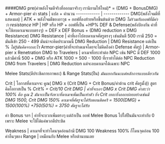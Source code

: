 
####DMG pre(ค่าพลังโจมตีจริงที่ออกมาจริงๆ เรานิยามให้ใหม่)* = (DMG + BonusDMG) + Armor-pier
ค่า stats | แปล + คำนวน
------------ | -------------
DMG(พลังโจมตีที่แสดงผล) | ATK + พลังโจมตีของอาวุธ + ออฟที่ลงท้ายหรือขึ้นต้นด้วย DMG *ไม่ร่วมกับออฟที่มีคำว่า resistance*
HP | HP หรือ HP + ออฟที่เป็น +HP%
DEF & Defense(พลังป้องกัน ค่าที่จะใช้ลบดาเมจแบบตรงๆ)  = DEF x DEF Bonus + (DMG reduction x DMG Resistance)
DMG Resistance | ค่าที่เอาไปลบดาเมจศัตรูตรงๆ เช่นมันตี 500 เรามี 250 = มันตีเข้า 250 - 499 มันน่าจะคิดประมาณนี้
DMG Reduction | DMG Resistance แต่เป็น % *ไม่รู้มันคิดจากอะไร*
Armor-pier(ค่าที่จะทำดเมจโดยจะไม่คิดถึงค่า Defense ศัตรู) | Armor-pier x Renetration
DMG to Travelers | ดาเมจที่กระทำต่อ NPC เช่น NPC มี DEF 1000 แล้วมีค่านี่ 500 + DMG หรือ ATK 1000 = 500 - 1000 ที่เราทำได้ต่อ NPC
Reduction DMG from Travelers | DMG Reduction แต่จะลบดาเมจได้เฉพาะ NPC

Melee Stats(ตีประชิดกายภาพอะ) & Range Stats(ปืน) *มันแยกกันนะแต่หลักการแบบเดียวกัน*

Crit | โอกาสที่ดาเมจจะ คูณ( DMG x (Crit DMG + Crit Bonus/ค่าต้าน crit ศัตรูมั้ง))  สูตรคิดโอกาสเป็น % *Crit% = Crit/10*
*Crit DMG | ค่าที่จะเอา DMG x Crit DMG ค่าสะว่า 100% คือ คูณ 2 มันจะเป็นจังหวะที่ดาเมจเพิ่มเป็นเท่าตัว ยิ่ง Crit เยอะยิ่งออกบ่อยอย่างเช่นมี DMG 1500, Crit DMG 150% ดาเมจที่ศัตรูจะได้รับตอนติดคริ = 1500(DMG) + 1500(100%) +750(50%) = 3750 ศัตรูจะได้รับ*

ค่า Bonus ฯลฯ | ค่าที่จะบวกเพิ่มตรงๆ แต่ถ้าเป็น ออฟ Melee Bonus ไปใส่ปืนมันจะเท่ากับ 0 เพราะ Melee จะใช้ได้แค่พวกตีประชิด

Weakness | ดาเมจที่จะทำโดนจุดอ่อนถ้ามี DMG 100 Weakness 100% ก็โดนจุดอ่อน 100
ค่าอื่นๆของ Range | เหมือนกับ Melee หรือด้านบนเลย

